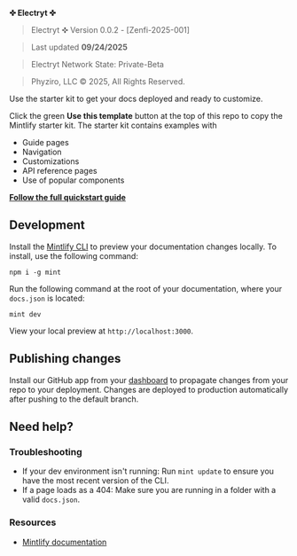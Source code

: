 **✜  Electryt ✜**

>Electryt ✜  Version 0.0.2 - [Zenfi-2025-001]

> Last updated **09/24/2025**

> Electryt Network State: Private-Beta

> Phyziro, LLC &copy; 2025, All Rights Reserved.

Use the starter kit to get your docs deployed and ready to customize.

Click the green **Use this template** button at the top of this repo to copy the Mintlify starter kit. The starter kit contains examples with

- Guide pages
- Navigation
- Customizations
- API reference pages
- Use of popular components

[**Follow the full quickstart guide**](https://starter.mintlify.com/quickstart)

## Development

Install the [Mintlify CLI](https://www.npmjs.com/package/mint) to preview your documentation changes locally. To install, use the following command:

```
npm i -g mint
```

Run the following command at the root of your documentation, where your `docs.json` is located:

```
mint dev
```

View your local preview at `http://localhost:3000`.

## Publishing changes

Install our GitHub app from your [dashboard](https://dashboard.mintlify.com/settings/organization/github-app) to propagate changes from your repo to your deployment. Changes are deployed to production automatically after pushing to the default branch.

## Need help?

### Troubleshooting

- If your dev environment isn't running: Run `mint update` to ensure you have the most recent version of the CLI.
- If a page loads as a 404: Make sure you are running in a folder with a valid `docs.json`.

### Resources

- [Mintlify documentation](https://mintlify.com/docs)